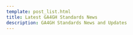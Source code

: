 ```yaml
---
template: post_list.html
title: Latest GA4GH Standards News
description: GA4GH Standards News and Updates
---
```

